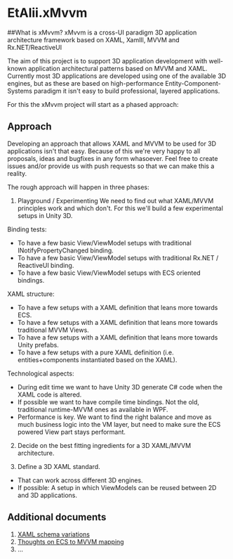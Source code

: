 # EtAlii.xMvvm

##What is xMvvm?
xMvvm is a cross-UI paradigm 3D application architecture framework based on XAML, XamlIl, MVVM and Rx.NET/ReactiveUI

The aim of this project is to support 3D application development with well-known application architectural patterns based on MVVM and XAML. Currently most 3D applications are developed using one of the available 3D engines, but as these are based on high-performance Entity-Component-Systems paradigm it isn't easy to build professional, layered applications.

For this the xMvvm project will start as a phased approach:

## Approach
Developing an approach that allows XAML and MVVM to be used for 3D applications isn't that easy. Because of this we're very happy to all proposals, ideas and bugfixes in any form whasoever. Feel free to create issues and/or provide us with push requests so that we can make this a reality.

The rough approach will happen in three phases:

1. Playground / Experimenting
We need to find out what XAML/MVVM principles work and which don't. For this we'll build a few experimental setups in Unity 3D.

Binding tests: 
- To have a few basic View/ViewModel setups with traditional INotifyPropertyChanged binding.
- To have a few basic View/ViewModel setups with traditional Rx.NET / ReactiveUI binding.
- To have a few basic View/ViewModel setups with ECS oriented bindings.

XAML structure:
- To have a few setups with a XAML definition that leans more towards ECS.
- To have a few setups with a XAML definition that leans more towards traditional MVVM Views.
- To have a few setups with a XAML definition that leans more towards Unity prefabs.
- To have a few setups with a pure XAML definition (i.e. entities+components instantiated based on the XAML).

Technological aspects:
- During edit time we want to have Unity 3D generate C# code when the XAML code is altered.
- If possible we want to have compile time bindings. Not the old, traditional runtime-MVVM ones as available in WPF.
- Performance is key. We want to find the right balance and move as much business logic into the VM layer, but need to make sure the ECS powered View part stays performant. 

2. Decide on the best fitting ingredients for a 3D XAML/MVVM architecture.

3. Define a 3D XAML standard.
- That can work across different 3D engines. 
- If possible: A setup in which ViewModels can be reused between 2D and 3D applications. 

## Additional documents

1. [XAML schema variations](XamlVariations.md)
2. [Thoughts on ECS to MVVM mapping](EcsMapping.md)
3. ...
